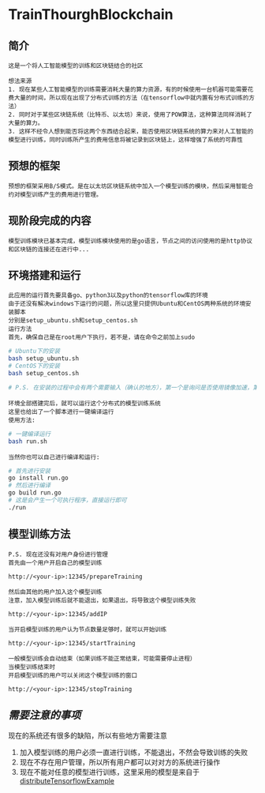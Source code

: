 # TrainThourghBlockchain

## 简介
```
这是一个将人工智能模型的训练和区块链结合的社区

想法来源
1. 现在某些人工智能模型的训练需要消耗大量的算力资源，有的时候使用一台机器可能需要花费大量的时间，所以现在出现了分布式训练的方法（在tensorflow中就内置有分布式训练的方法）
2. 同时对于某些区块链系统（比特币、以太坊）来说，使用了POW算法，这种算法同样消耗了大量的算力。
3. 这样不经令人想到能否将这两个东西结合起来，能否使用区块链系统的算力来对人工智能的模型进行训练，同时训练所产生的费用信息将被记录到区块链上，这样增强了系统的可靠性
``` 

## 预想的框架
```
预想的框架采用B/S模式。是在以太坊区块链系统中加入一个模型训练的模块，然后采用智能合约对模型训练产生的费用进行管理。
```

## 现阶段完成的内容
```
模型训练模块已基本完成，模型训练模块使用的是go语言，节点之间的访问使用的是http协议
和区块链的连接还在进行中...
```

## 环境搭建和运行
```
此应用的运行首先要具备go、python3以及python的tensorflow库的环境
由于还没有解决windows下运行的问题，所以这里只提供Ubuntu和CentOS两种系统的环境安装脚本
分别是setup_ubuntu.sh和setup_centos.sh
运行方法
首先，确保自己是在root用户下执行，若不是，请在命令之前加上sudo
```
```bash
# Ubuntu下的安装
bash setup_ubuntu.sh
# CentOS下的安装
bash setup_centos.sh

# P.S. 在安装的过程中会有两个需要输入（确认的地方），第一个是询问是否使用镜像加速，第二个是填写GOPATH（默认是/code/go）
```
```
环境全部搭建完后，就可以运行这个分布式的模型训练系统
这里也给出了一个脚本进行一键编译运行
使用方法:
```
```bash
# 一键编译运行
bash run.sh
```
```
当然你也可以自己进行编译和运行:
```
```bash
# 首先进行安装
go install run.go
# 然后进行编译
go build run.go
# 这是会产生一个可执行程序，直接运行即可
./run
```

## 模型训练方法

```http
P.S. 现在还没有对用户身份进行管理
首先由一个用户开启自己的模型训练

http://<your-ip>:12345/prepareTraining
```
```http
然后由其他的用户加入这个模型训练
注意，加入模型训练后就不能退出，如果退出，将导致这个模型训练失败

http://<your-ip>:12345/addIP
```
```http
当开启模型训练的用户认为节点数量足够时，就可以开始训练

http://<your-ip>:12345/startTraining
```
```http
一般模型训练会自动结束（如果训练不能正常结束，可能需要停止进程）
当模型训练结束时
开启模型训练的用户可以关闭这个模型训练的窗口

http://<your-ip>:12345/stopTraining
```

## ***需要注意的事项***

现在的系统还有很多的缺陷，所以有些地方需要注意
1. 加入模型训练的用户必须一直进行训练，不能退出，不然会导致训练的失败
2. 现在不存在用户管理，所以所有用户都可以对对方的系统进行操作
3. 现在不能对任意的模型进行训练，这里采用的模型是来自于[distributeTensorflowExample](https://github.com/thewintersun/distributeTensorflowExample)
